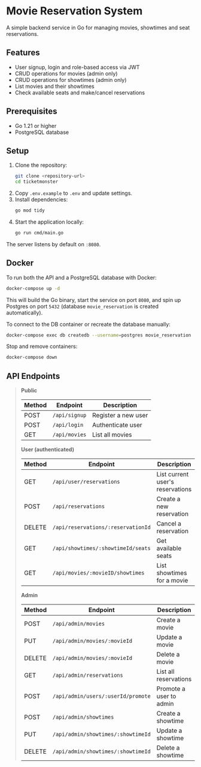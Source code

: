 
# Movie Reservation System

A simple backend service in Go for managing movies, showtimes and seat reservations.

## Features

- User signup, login and role-based access via JWT
- CRUD operations for movies (admin only)
- CRUD operations for showtimes (admin only)
- List movies and their showtimes
- Check available seats and make/cancel reservations

## Prerequisites

- Go 1.21 or higher
- PostgreSQL database

## Setup

1. Clone the repository:
   ```bash
   git clone <repository-url>
   cd ticketmonster
   ```
2. Copy `.env.example` to `.env` and update settings.
3. Install dependencies:
   ```bash
   go mod tidy
   ```
4. Start the application locally:
   ```bash
   go run cmd/main.go
   ```

The server listens by default on `:8080`.

## Docker

To run both the API and a PostgreSQL database with Docker:

```bash
docker-compose up -d
```

This will build the Go binary, start the service on port `8080`,
and spin up Postgres on port `5432` (database `movie_reservation` is created automatically).

To connect to the DB container or recreate the database manually:

```bash
docker-compose exec db createdb --username=postgres movie_reservation
```

Stop and remove containers:

```bash
docker-compose down
```

## API Endpoints

> **Public**
>
>| Method | Endpoint     | Description        |
>| ------ | ------------ | ------------------ |
>| POST   | `/api/signup`| Register a new user|
>| POST   | `/api/login` | Authenticate user  |
>| GET    | `/api/movies`| List all movies    |
>
> **User (authenticated)**
>
>| Method | Endpoint                                     | Description                     |
>| ------ | -------------------------------------------- | ------------------------------- |
>| GET    | `/api/user/reservations`                     | List current user's reservations|
>| POST   | `/api/reservations`                          | Create a new reservation        |
>| DELETE | `/api/reservations/:reservationId`           | Cancel a reservation            |
>| GET    | `/api/showtimes/:showtimeId/seats`           | Get available seats             |
>| GET    | `/api/movies/:movieID/showtimes`             | List showtimes for a movie      |
>
> **Admin**
>
>| Method | Endpoint                                     | Description                     |
>| ------ | -------------------------------------------- | ------------------------------- |
>| POST   | `/api/admin/movies`                          | Create a movie                  |
>| PUT    | `/api/admin/movies/:movieId`                 | Update a movie                  |
>| DELETE | `/api/admin/movies/:movieId`                 | Delete a movie                  |
>| GET    | `/api/admin/reservations`                    | List all reservations           |
>| POST   | `/api/admin/users/:userId/promote`           | Promote a user to admin         |
>| POST   | `/api/admin/showtimes`                       | Create a showtime               |
>| PUT    | `/api/admin/showtimes/:showtimeId`           | Update a showtime               |
>| DELETE | `/api/admin/showtimes/:showtimeId`           | Delete a showtime               |
